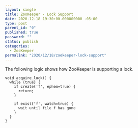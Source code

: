 ```yaml
---
layout: single
title: ZooKeeper - Lock Support
date: 2020-12-18 19:30:00.000000000 -05:00
type: post
parent_id: "0"
published: true
password: ""
status: publish
categories:
  - ZooKeeper
permalink: "2020/12/18/zookeeper-lock-support"
---
```


The following logic shows how ZooKeeper is supporting a lock.

```
void acquire_lock() {
  while (true) {
    if create('f', ephem=true) {
      return;
    }

    if exist('f', watch=true) {
      wait until file f has gone
    }
  }
}
```
